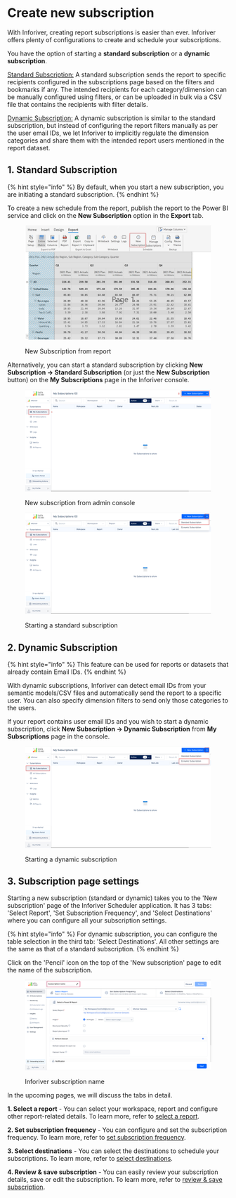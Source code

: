 # Create new subscription

With Inforiver, creating report subscriptions is easier than ever. Inforiver offers plenty of configurations to create and schedule your subscriptions.

You have the option of starting a **standard subscription** or a **dynamic subscription**.

[Standard Subscription:](./#id-1.-standard-subscription) A standard subscription sends the report to specific recipients configured in the subscriptions page based on the filters and bookmarks if any. The intended recipients for each category/dimension can be manually configured using filters, or can be uploaded in bulk via a CSV file that contains the recipients with filter details.

[Dynamic Subscription:](./#id-2.-dynamic-subscription) A dynamic subscription is similar to the standard subscription, but instead of configuring the report filters manually as per the user email IDs, we let Inforiver to implicitly regulate the dimension categories and share them with the intended report users mentioned in the report dataset.&#x20;

## 1. Standard Subscription

{% hint style="info" %}
By default, when you start a new subscription, you are initiating a standard subscription.
{% endhint %}

To create a new schedule from the report, publish the report to the Power BI service and click on the **New Subscription** option in the **Export** tab.

<figure><img src="../../../.gitbook/assets/image (885).png" alt=""><figcaption><p>New Subscription from report</p></figcaption></figure>

Alternatively, you can start a standard subscription by clicking **New Subscription -> Standard Subscription** (or just the **New Subscription** button) on the **My Subscriptions** page in the Inforiver console.

<figure><img src="../../../.gitbook/assets/image (886).png" alt=""><figcaption><p>New subscription from admin console</p></figcaption></figure>

<figure><img src="../../../.gitbook/assets/image (888).png" alt=""><figcaption><p>Starting a standard subscription</p></figcaption></figure>

## 2. Dynamic Subscription

{% hint style="info" %}
This feature can be used for reports or datasets that already contain Email IDs.
{% endhint %}

With dynamic subscriptions, Inforiver can detect email IDs from your semantic models/CSV files and automatically send the report to a specific user. You can also specify dimension filters to send only those categories to the users.

If your report contains user email IDs and you wish to start a dynamic subscription, click **New Subscription -> Dynamic Subscription** from **My Subscriptions** page in the console.

<figure><img src="../../../.gitbook/assets/image (889).png" alt=""><figcaption><p>Starting a dynamic subscription</p></figcaption></figure>

## 3. Subscription page settings

Starting a new subscription (standard or dynamic) takes you to the 'New subscription' page of the Inforiver Scheduler application. It has 3 tabs: 'Select Report', 'Set Subscription Frequency', and 'Select Destinations' where you can configure all your subscription settings.

{% hint style="info" %}
For dynamic subscription, you can configure the table selection in the third tab: 'Select Destinations'. All other settings are the same as that of a standard subscription.
{% endhint %}

Click on the 'Pencil' icon on the top of the 'New subscription' page to edit the name of the subscription.

<figure><img src="../../../.gitbook/assets/image (887).png" alt=""><figcaption><p>Inforiver subscription name</p></figcaption></figure>

In the upcoming pages, we will discuss the tabs in detail.

**1. Select a report** - You can select your workspace, report and configure other report-related details. To learn more, refer to [select a report](select-a-report.md).

**2. Set subscription frequency** - You can configure and set the subscription frequency. To learn more, refer to [set subscription frequency](set-subscription-frequency.md).

**3. Select destinations** - You can select the destinations to schedule your subscriptions. To learn more, refer to [select destinations](select-destination-s/).

**4. Review & save subscription** - You can easily review your subscription details, save or edit the subscription. To learn more, refer to [review & save subscription](review-and-save-subscription.md).
